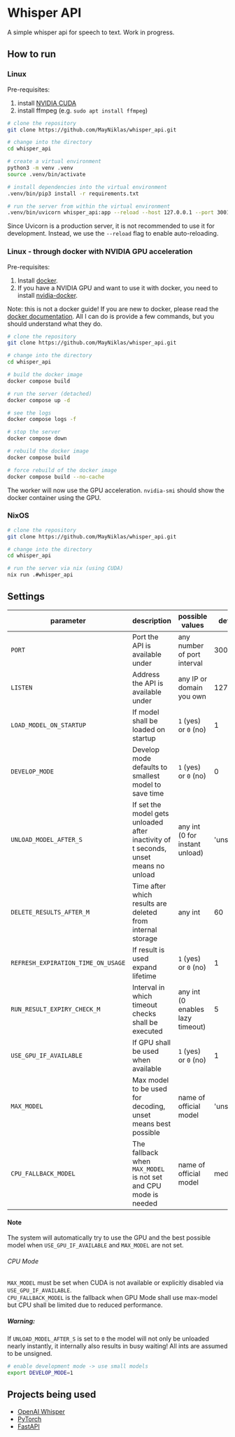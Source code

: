 # Whisper API

A simple whisper api for speech to text.
Work in progress.

## How to run

### Linux

Pre-requisites:

1. install [NVIDIA CUDA](https://developer.nvidia.com/cuda-downloads?target_os=Linux)
2. install ffmpeg (e.g. `sudo apt install ffmpeg`)

```bash
# clone the repository
git clone https://github.com/MayNiklas/whisper_api.git

# change into the directory
cd whisper_api

# create a virtual environment
python3 -m venv .venv
source .venv/bin/activate

# install dependencies into the virtual environment
.venv/bin/pip3 install -r requirements.txt

# run the server from within the virtual environment
.venv/bin/uvicorn whisper_api:app --reload --host 127.0.0.1 --port 3001
```

Since Uvicorn is a production server, it is not recommended to use it for development.
Instead, we use the `--reload` flag to enable auto-reloading.

### Linux -  through docker with NVIDIA GPU acceleration

Pre-requisites:

1. Install [docker](https://docs.docker.com/engine/install/).
2. If you have a NVIDIA GPU and want to use it with docker, you need to install [nvidia-docker](https://docs.nvidia.com/datacenter/cloud-native/container-toolkit/install-guide.html#docker).

Note: this is not a docker guide! If you are new to docker, please read the [docker documentation](https://docs.docker.com/).
All I can do is provide a few commands, but you should understand what they do.

```bash
# clone the repository
git clone https://github.com/MayNiklas/whisper_api.git

# change into the directory
cd whisper_api

# build the docker image
docker compose build

# run the server (detached)
docker compose up -d

# see the logs
docker compose logs -f

# stop the server
docker compose down

# rebuild the docker image
docker compose build

# force rebuild of the docker image
docker compose build --no-cache
```

The worker will now use the GPU acceleration.
`nvidia-smi` should show the docker container using the GPU.

### NixOS

```bash
# clone the repository
git clone https://github.com/MayNiklas/whisper_api.git

# change into the directory
cd whisper_api

# run the server via nix (using CUDA)
nix run .#whisper_api
```

## Settings
| parameter                          | description                                                                         | possible values                  | default   |
|------------------------------------|-------------------------------------------------------------------------------------|----------------------------------|-----------|
| `PORT`                             | Port the API is available under                                                     | any number of port interval      | 3001      |
| `LISTEN`                           | Address the API is available under                                                  | any IP or domain you own         | 127.0.0.1 |
| `LOAD_MODEL_ON_STARTUP`            | If model shall be loaded on startup                                                 | `1` (yes) or `0` (no)            | 1         |
| `DEVELOP_MODE`                     | Develop mode defaults to smallest model to save time                                | `1` (yes) or `0` (no)            | 0         | 
| `UNLOAD_MODEL_AFTER_S`             | If set the model gets unloaded after inactivity of t seconds, unset means no unload | any int (0 for instant unload)   | 'unset'   |
| `DELETE_RESULTS_AFTER_M`           | Time after which results are deleted from internal storage                          | any int                          | 60        |
| `REFRESH_EXPIRATION_TIME_ON_USAGE` | If result is used expand lifetime                                                   | `1` (yes) or `0` (no)            | 1         |
| `RUN_RESULT_EXPIRY_CHECK_M`        | Interval in which timeout checks shall be executed                                  | any int (0 enables lazy timeout) | 5         |
| `USE_GPU_IF_AVAILABLE`             | If GPU shall be used when available                                                 | `1` (yes) or `0` (no)            | 1         |
| `MAX_MODEL`                        | Max model to be used for decoding, unset means best possible                        | name of official model           | 'unset'   |
| `CPU_FALLBACK_MODEL`               | The fallback when `MAX_MODEL` is not set and CPU mode is needed                     | name of official model           | medium    |

#### Note
The system will automatically try to use the GPU and the best possible model when `USE_GPU_IF_AVAILABLE` and `MAX_MODEL` are not set.
###### CPU Mode
`MAX_MODEL` must be set when CUDA is not available or explicitly disabled via `USE_GPU_IF_AVAILABLE`.  
`CPU_FALLBACK_MODEL` is the fallback when GPU Mode shall use max-model but CPU shall be limited due to reduced performance.

##### Warning:
If `UNLOAD_MODEL_AFTER_S` is set to `0` the model will not only be unloaded nearly instantly, it internally also results in busy waiting!
All ints are assumed to be unsigned.

```bash
# enable development mode -> use small models
export DEVELOP_MODE=1
```

## Projects being used

* [OpenAI Whisper](https://github.com/openai/whisper)
* [PyTorch](https://pytorch.org/)
* [FastAPI](https://fastapi.tiangolo.com/)
